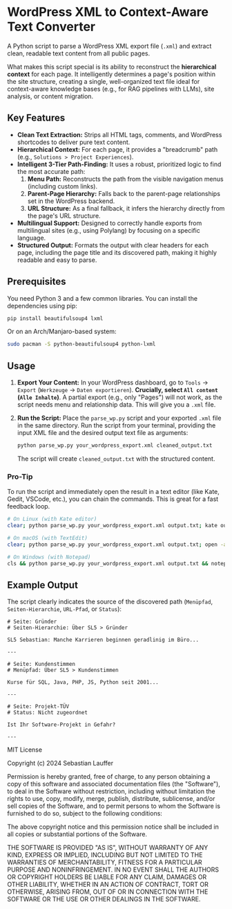 # WordPress XML to Context-Aware Text Converter

A Python script to parse a WordPress XML export file (`.xml`) and extract clean, readable text content from all public pages.

What makes this script special is its ability to reconstruct the **hierarchical context** for each page. It intelligently determines a page's position within the site structure, creating a single, well-organized text file ideal for context-aware knowledge bases (e.g., for RAG pipelines with LLMs), site analysis, or content migration.

## Key Features

-   **Clean Text Extraction:** Strips all HTML tags, comments, and WordPress shortcodes to deliver pure text content.
-   **Hierarchical Context:** For each page, it provides a "breadcrumb" path (e.g., `Solutions > Project Experiences`).
-   **Intelligent 3-Tier Path-Finding:** It uses a robust, prioritized logic to find the most accurate path:
    1.  **Menu Path:** Reconstructs the path from the visible navigation menus (including custom links).
    2.  **Parent-Page Hierarchy:** Falls back to the parent-page relationships set in the WordPress backend.
    3.  **URL Structure:** As a final fallback, it infers the hierarchy directly from the page's URL structure.
-   **Multilingual Support:** Designed to correctly handle exports from multilingual sites (e.g., using Polylang) by focusing on a specific language.
-   **Structured Output:** Formats the output with clear headers for each page, including the page title and its discovered path, making it highly readable and easy to parse.

## Prerequisites

You need Python 3 and a few common libraries. You can install the dependencies using pip:

```bash
pip install beautifulsoup4 lxml
```
Or on an Arch/Manjaro-based system:
```bash
sudo pacman -S python-beautifulsoup4 python-lxml
```

## Usage

1.  **Export Your Content:** In your WordPress dashboard, go to `Tools` → `Export` (`Werkzeuge` → `Daten exportieren`). **Crucially, select `All content` (`Alle Inhalte`)**. A partial export (e.g., only "Pages") will not work, as the script needs menu and relationship data. This will give you a `.xml` file.

2.  **Run the Script:** Place the `parse_wp.py` script and your exported `.xml` file in the same directory. Run the script from your terminal, providing the input XML file and the desired output text file as arguments:
    ```bash
    python parse_wp.py your_wordpress_export.xml cleaned_output.txt
    ```
    The script will create `cleaned_output.txt` with the structured content.

### Pro-Tip

To run the script and immediately open the result in a text editor (like Kate, Gedit, VSCode, etc.), you can chain the commands. This is great for a fast feedback loop.

```bash
# On Linux (with Kate editor)
clear; python parse_wp.py your_wordpress_export.xml output.txt; kate output.txt

# On macOS (with TextEdit)
clear; python parse_wp.py your_wordpress_export.xml output.txt; open -a TextEdit output.txt

# On Windows (with Notepad)
cls && python parse_wp.py your_wordpress_export.xml output.txt && notepad output.txt
```

## Example Output

The script clearly indicates the source of the discovered path (`Menüpfad`, `Seiten-Hierarchie`, `URL-Pfad`, or `Status`):

```
# Seite: Gründer
# Seiten-Hierarchie: Über SL5 > Gründer

SL5 Sebastian: Manche Karrieren beginnen geradlinig im Büro...

---

# Seite: Kundenstimmen
# Menüpfad: Über SL5 > Kundenstimmen

Kurse für SQL, Java, PHP, JS, Python seit 2001...

---

# Seite: Projekt-TÜV
# Status: Nicht zugeordnet

Ist Ihr Software-Projekt in Gefahr?

---
```

MIT License

Copyright (c) 2024 Sebastian Lauffer

Permission is hereby granted, free of charge, to any person obtaining a copy
of this software and associated documentation files (the "Software"), to deal
in the Software without restriction, including without limitation the rights
to use, copy, modify, merge, publish, distribute, sublicense, and/or sell
copies of the Software, and to permit persons to whom the Software is
furnished to do so, subject to the following conditions:

The above copyright notice and this permission notice shall be included in all
copies or substantial portions of the Software.

THE SOFTWARE IS PROVIDED "AS IS", WITHOUT WARRANTY OF ANY KIND, EXPRESS OR
IMPLIED, INCLUDING BUT NOT LIMITED TO THE WARRANTIES OF MERCHANTABILITY,
FITNESS FOR A PARTICULAR PURPOSE AND NONINFRINGEMENT. IN NO EVENT SHALL THE
AUTHORS OR COPYRIGHT HOLDERS BE LIABLE FOR ANY CLAIM, DAMAGES OR OTHER
LIABILITY, WHETHER IN AN ACTION OF CONTRACT, TORT OR OTHERWISE, ARISING FROM,
OUT OF OR IN CONNECTION WITH THE SOFTWARE OR THE USE OR OTHER DEALINGS IN THE
SOFTWARE.
